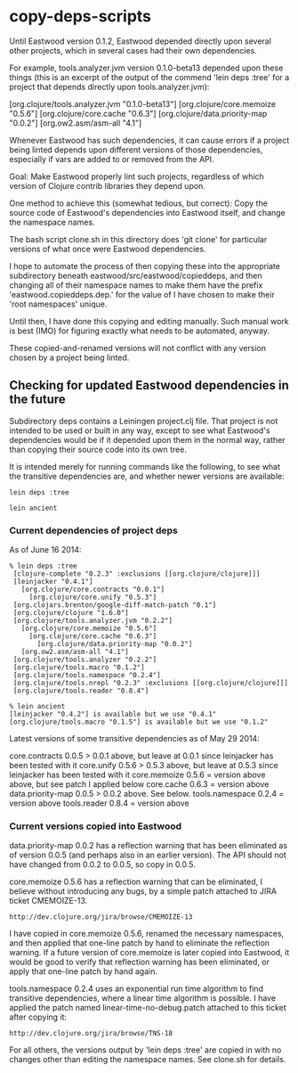 # copy-deps-scripts

Until Eastwood version 0.1.2, Eastwood depended directly upon several
other projects, which in several cases had their own dependencies.

For example, tools.analyzer.jvm version 0.1.0-beta13 depended upon
these things (this is an excerpt of the output of the commend 'lein
deps :tree' for a project that depends directly upon
tools.analyzer.jvm):

 [org.clojure/tools.analyzer.jvm "0.1.0-beta13"]
   [org.clojure/core.memoize "0.5.6"]
     [org.clojure/core.cache "0.6.3"]
       [org.clojure/data.priority-map "0.0.2"]
   [org.ow2.asm/asm-all "4.1"]

Whenever Eastwood has such dependencies, it can cause errors if a
project being linted depends upon different versions of those
dependencies, especially if vars are added to or removed from the API.

Goal: Make Eastwood properly lint such projects, regardless of which
version of Clojure contrib libraries they depend upon.

One method to achieve this (somewhat tedious, but correct): Copy the
source code of Eastwood's dependencies into Eastwood itself, and
change the namespace names.

The bash script clone.sh in this directory does 'git clone' for
particular versions of what once were Eastwood dependencies.

I hope to automate the process of then copying these into the
appropriate subdirectory beneath eastwood/src/eastwood/copieddeps, and
then changing all of their namespace names to make them have the
prefix 'eastwood.copieddeps.dep<n>.' for the value of <n> I have
chosen to make their 'root namespaces' unique.

Until then, I have done this copying and editing manually.  Such
manual work is best (IMO) for figuring exactly what needs to be
automated, anyway.

These copied-and-renamed versions will not conflict with any version
chosen by a project being linted.


## Checking for updated Eastwood dependencies in the future

Subdirectory deps contains a Leiningen project.clj file.  That project
is not intended to be used or built in any way, except to see what
Eastwood's dependencies would be if it depended upon them in the
normal way, rather than copying their source code into its own tree.

It is intended merely for running commands like the following, to see
what the transitive dependencies are, and whether newer versions are
available:

    lein deps :tree

    lein ancient


### Current dependencies of project deps

As of June 16 2014:

    % lein deps :tree
     [clojure-complete "0.2.3" :exclusions [[org.clojure/clojure]]]
     [leinjacker "0.4.1"]
       [org.clojure/core.contracts "0.0.1"]
         [org.clojure/core.unify "0.5.3"]
     [org.clojars.brenton/google-diff-match-patch "0.1"]
     [org.clojure/clojure "1.6.0"]
     [org.clojure/tools.analyzer.jvm "0.2.2"]
       [org.clojure/core.memoize "0.5.6"]
         [org.clojure/core.cache "0.6.3"]
           [org.clojure/data.priority-map "0.0.2"]
       [org.ow2.asm/asm-all "4.1"]
     [org.clojure/tools.analyzer "0.2.2"]
     [org.clojure/tools.macro "0.1.2"]
     [org.clojure/tools.namespace "0.2.4"]
     [org.clojure/tools.nrepl "0.2.3" :exclusions [[org.clojure/clojure]]]
     [org.clojure/tools.reader "0.8.4"]

    % lein ancient
    [leinjacker "0.4.2"] is available but we use "0.4.1"
    [org.clojure/tools.macro "0.1.5"] is available but we use "0.1.2"

Latest versions of some transitive dependencies as of May 29 2014:

core.contracts 0.0.5 > 0.0.1 above, but leave at 0.0.1 since
  leinjacker has been tested with it
core.unify 0.5.6 > 0.5.3 above, but leave at 0.5.3 since leinjacker
  has been tested with it
core.memoize 0.5.6 = version above above, but see patch I applied below
core.cache 0.6.3 = version above
data.priority-map 0.0.5 > 0.0.2 above.  See below.
tools.namespace 0.2.4 = version above
tools.reader 0.8.4 = version above


### Current versions copied into Eastwood

data.priority-map 0.0.2 has a reflection warning that has been
eliminated as of version 0.0.5 (and perhaps also in an earlier
version).  The API should not have changed from 0.0.2 to 0.0.5, so
copy in 0.0.5.

core.memoize 0.5.6 has a reflection warning that can be eliminated, I
believe without introducing any bugs, by a simple patch attached to
JIRA ticket CMEMOIZE-13.

    http://dev.clojure.org/jira/browse/CMEMOIZE-13

I have copied in core.memoize 0.5.6, renamed the necessary namespaces,
and then applied that one-line patch by hand to eliminate the
reflection warning.  If a future version of core.memoize is later
copied into Eastwood, it would be good to verify that reflection
warning has been eliminated, or apply that one-line patch by hand
again.

tools.namespace 0.2.4 uses an exponential run time algorithm to find
transitive dependencies, where a linear time algorithm is possible.  I
have applied the patch named linear-time-no-debug.patch attached to
this ticket after copying it:

    http://dev.clojure.org/jira/browse/TNS-18

For all others, the versions output by 'lein deps :tree' are copied in
with no changes other than editing the namespace names.  See clone.sh
for details.
